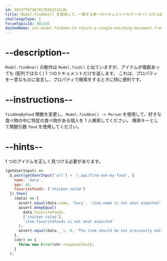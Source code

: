 ```yaml
---
id: 587d7fb7367417b2b2512c0c
title: Model.findOne() を使用して、一致する単一のドキュメントをデータベースから返す
challengeType: 2
forumTopicId: 301545
dashedName: use-model-findone-to-return-a-single-matching-document-from-your-database
---
```


# --description--

`Model.findOne()` の動作は `Model.find()` と似ていますが、アイテムが複数あっても (配列ではなく) 1 つのドキュメントだけを返します。 これは、プロパティを一意なものに宣言し、プロパティで検索をするときに特に便利です。

# --instructions--

`findOneByFood` 関数を変更し、`Model.findOne() -> Person` を使用して、好きな食べ物の中に特定の食べ物がある個人を 1 人検索してください。 検索キーとして関数引数 `food` を使用してください。

# --hints--

1 つのアイテムを正しく見つける必要があります。

```js
(getUserInput) =>
  $.post(getUserInput('url') + '/_api/find-one-by-food', {
    name: 'Gary',
    age: 46,
    favoriteFoods: ['chicken salad']
  }).then(
    (data) => {
      assert.equal(data.name, 'Gary', 'item.name is not what expected');
      assert.deepEqual(
        data.favoriteFoods,
        ['chicken salad'],
        'item.favoriteFoods is not what expected'
      );
      assert.equal(data.__v, 0, 'The item should be not previously edited');
    },
    (xhr) => {
      throw new Error(xhr.responseText);
    }
  );
```


